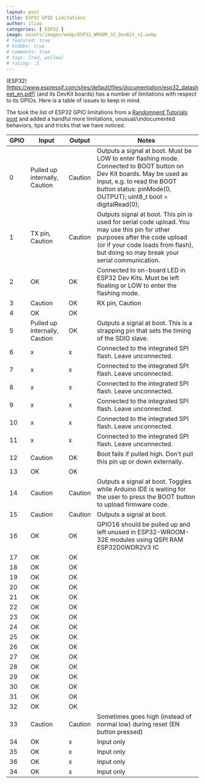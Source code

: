 ```yaml
---
layout: post
title: ESP32 GPIO Limitations
author: iliao
categories: [ ESP32 ]
image: assets/images/webp/ESP32_WROOM_32_DevKit_v1.webp
# featured: true
# hidden: true
# comments: true
# tags: [red, yellow]
# rating: .5
---
```


(ESP32)[https://www.espressif.com/sites/default/files/documentation/esp32_datasheet_en.pdf] (and its DevKit boards) has a number of limitations with respect to its GPIOs. Here is a table of issues to keep in mind.

The took the list of ESP32 GPIO limitations from a [Randomnerd Tutorials post](https://randomnerdtutorials.com/esp32-pinout-reference-gpios/) and added a handful more limitations, unusual/undocumented behaviors, tips and tricks that we have noticed.

| GPIO    | Input | Output | Notes |
| -------- | ------- | ------- | ------- |
| 0 | Pulled up internally, Caution | Caution | Outputs a signal at boot. Must be LOW to enter flashing mode. Connected to BOOT button on Dev Kit boards. May be used as input, e.g. to read the BOOT button status: pinMode(0, OUTPUT); uint8_t boot = digitalRead(0); |
| 1 | TX pin, Caution | Caution | Outputs signal at boot. This pin is used for serial code upload. You may use this pin for other purposes after the code upload  (or if your code loads from flash), but doing so may break your serial communication. |
| 2 | OK | OK | Connected to on-board LED in ESP32 Dev Kits. Must be left floating or LOW to enter the flashing mode. |
| 3 | Caution | OK | RX pin, Caution | This pin is used for serial code upload. You may use this pin for other purposes after the code upload  (or if your code loads from flash), but doing so may break your serial communication. |
| 4 | OK | OK | |
| 5 | Pulled up internally, Caution | OK | Outputs a signal at boot. This is a strapping pin that sets the timing of the SDIO slave. |
| 6 | x | x | Connected to the integrated SPI flash. Leave unconnected. |
| 7 | x | x | Connected to the integrated SPI flash. Leave unconnected. |
| 8 | x | x | Connected to the integrated SPI flash. Leave unconnected. |
| 9 | x | x | Connected to the integrated SPI flash. Leave unconnected. |
| 10 | x | x | Connected to the integrated SPI flash. Leave unconnected. |
| 11 | x | x | Connected to the integrated SPI flash. Leave unconnected. |
| 12 | Caution | OK | Boot fails if pulled high. Don't pull this pin up or down externally. |
| 13 | OK | OK | |
| 14 | Caution | Caution | Outputs a signal at boot. Toggles while Arduino IDE is waiting for the user to press the BOOT button to upload firmware code. |
| 15 | Caution | Caution | Outputs a signal at boot. |
| 16 | OK | OK | GPIO16 should be pulled up and left unused in ESP32-WROOM-32E modules using QSPI RAM ESP32D0WDR2V3 IC |
| 17 | OK | OK | |
| 18 | OK | OK | |
| 19 | OK | OK | |
| 20 | OK | OK | |
| 21 | OK | OK | |
| 22 | OK | OK | |
| 23 | OK | OK | |
| 24 | OK | OK | |
| 25 | OK | OK | |
| 26 | OK | OK | |
| 27 | OK | OK | |
| 28 | OK | OK | |
| 29 | OK | OK | |
| 30 | OK | OK | |
| 31 | OK | OK | |
| 32 | OK | OK | |
| 33 | Caution | Caution | Sometimes goes high (instead of normal low) during reset (EN button pressed) |
| 34 | OK | x | Input only |
| 35 | OK | x | Input only |
| 36 | OK | x | Input only |
| 34 | OK | x | Input only |
